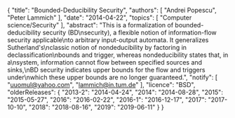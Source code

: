 {
    "title": "Bounded-Deducibility Security",
    "authors": [
        "Andrei Popescu",
        "Peter Lammich"
    ],
    "date": "2014-04-22",
    "topics": [
        "Computer science/Security"
    ],
    "abstract": "This is a formalization of bounded-deducibility security (BD\nsecurity), a flexible notion of information-flow security applicable\nto arbitrary input-output automata. It generalizes Sutherland's\nclassic notion of nondeducibility by factoring in declassification\nbounds and trigger, whereas nondeducibility states that, in a\nsystem, information cannot flow between specified sources and sinks,\nBD security indicates upper bounds for the flow and triggers under\nwhich these upper bounds are no longer guaranteed.",
    "notify": [
        "uuomul@yahoo.com",
        "lammich@in.tum.de"
    ],
    "licence": "BSD",
    "olderReleases": {
        "2013-2": "2014-04-24",
        "2014": "2014-08-28",
        "2015": "2015-05-27",
        "2016": "2016-02-22",
        "2016-1": "2016-12-17",
        "2017": "2017-10-10",
        "2018": "2018-08-16",
        "2019": "2019-06-11"
    }
}